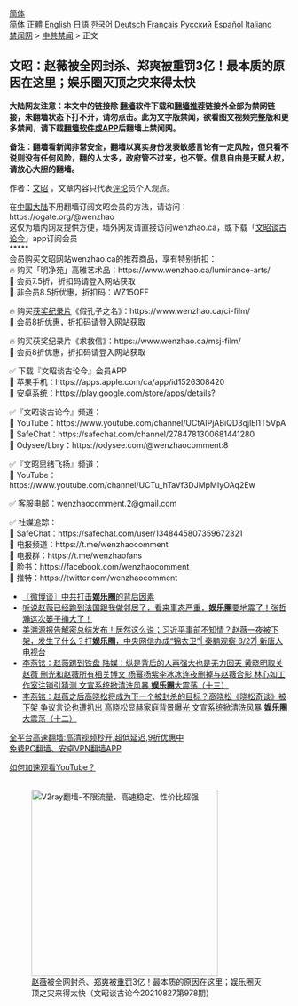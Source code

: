  <!-- 面包屑导航 --> <div class="breadcrumb"><!-- GTranslate: https://gtranslate.io/ -->  <div class="switcher notranslate">  <div class="selected">  <a href="#" onclick="return false;"> 简体</a>  </div>  <div class="option">  <a href="https://www.bannedbook.org" onclick="doGTranslate('zh-CN|zh-CN');jQuery('div.switcher div.selected a').html(jQuery(this).html());return false;" title="简体中文" class="nturl selected"> 简体</a>  <a href="https://www.bannedbook.org/zh-tw/" onclick="doGTranslate('zh-CN|zh-TW');jQuery('div.switcher div.selected a').html(jQuery(this).html());return false;" title="繁體中文" class="nturl"> 正體</a>  <a href="https://www.bannedbook.org/en/" onclick="doGTranslate('zh-CN|en');jQuery('div.switcher div.selected a').html(jQuery(this).html());return false;" title="English" class="nturl"> English</a>  <a href="https://www.bannedbook.org/ja/" onclick="doGTranslate('zh-CN|ja');jQuery('div.switcher div.selected a').html(jQuery(this).html());return false;" title="日本語" class="nturl"> 日語</a>  <a href="https://www.bannedbook.org/ko/" onclick="doGTranslate('zh-CN|ko');jQuery('div.switcher div.selected a').html(jQuery(this).html());return false;" title="한국어" class="nturl"> 한국어</a>  <a href="https://www.bannedbook.org/de/" onclick="doGTranslate('zh-CN|de');jQuery('div.switcher div.selected a').html(jQuery(this).html());return false;" title="Deutsch" class="nturl"> Deutsch</a>  <a href="https://www.bannedbook.org/fr/" onclick="doGTranslate('zh-CN|fr');jQuery('div.switcher div.selected a').html(jQuery(this).html());return false;" title="Français" class="nturl"> Français</a>  <a href="https://www.bannedbook.org/ru/" onclick="doGTranslate('zh-CN|ru');jQuery('div.switcher div.selected a').html(jQuery(this).html());return false;" title="Русский" class="nturl"> Русский</a>  <a href="https://www.bannedbook.org/es/" onclick="doGTranslate('zh-CN|es');jQuery('div.switcher div.selected a').html(jQuery(this).html());return false;" title="Español" class="nturl"> Español</a>  <a href="https://www.bannedbook.org/it/" onclick="doGTranslate('zh-CN|it');jQuery('div.switcher div.selected a').html(jQuery(this).html());return false;" title="Italiano" class="nturl"> Italiano</a>  </div>  </div>      <div class='breadcrumb-sub'><!-- Breadcrumb NavXT 6.3.0 --> <a href="https://www.bannedbook.org/" class="home">禁闻网</a> &gt; <a href="https://www.bannedbook.org/bnews/cbnews/" class="category">中共禁闻</a> &gt; 正文</div></div><h2>文昭：赵薇被全网封杀、郑爽被重罚3亿！最本质的原因在这里；娱乐圈灭顶之灾来得太快</h2> <p class="notice"><b>大陆网友注意：本文中的链接除 <a href="https://github.com/bannedbook/fanqiang" >翻墙</a>软件下载和<a href="https://github.com/killgcd/justmysocks/blob/master/README.md">翻墙推荐</a>链接外全部为禁网链接，未翻墙状态下打不开，请勿点击。此为文字版禁闻，欲看图文视频完整版和更多禁闻，请下载<a href="https://github.com/bannedbook/fanqiang">翻墙软件或APP</a>后翻墙上禁闻网。</p><p>备注：翻墙看新闻非常安全，翻墙以真实身份发表敏感言论有一定风险，但只看不说则没有任何风险，翻的人太多，政府管不过来，也不管。信息自由是天赋人权，请放心大胆的翻墙。</b></p>  <div class="entry"> <p>作者：<a href="https://www.bannedbook.org/bnews/tag/%e6%96%87%e6%98%ad/" class="st_tag internal_tag" rel="tag" title="标签 文昭 下的日志">文昭</a> ，文章内容只代表<span class='wp_keywordlink_affiliate'><a href="https://www.bannedbook.org/bnews/comments/" title="新闻评论" target="_blank">评论</a></span>员个人观点。</p> <figure></figure> <p>在<span class='wp_keywordlink_affiliate'><a href="https://www.bannedbook.org/" title="中国" target="_blank">中国</a></span><span class='wp_keywordlink_affiliate'><a href="https://www.bannedbook.org/" title="大陆" target="_blank">大陆</a></span>不用翻墙订阅文昭会员的方法，请访问：https://ogate.org/@wenzhao<br /> 这仅为墙内网友提供方便，墙外网友请直接访问wenzhao.ca，或下载「<a href="https://www.bannedbook.org/bnews/tag/%e6%96%87%e6%98%ad%e8%b0%88%e5%8f%a4%e8%ae%ba%e4%bb%8a/" class="st_tag internal_tag" rel="tag" title="标签 文昭谈古论今 下的日志">文昭谈古论今</a>」app订阅会员<br /> *****<br /> 会员购买文昭网站wenzhao.ca的推荐商品，享有特别折扣：<br /> 🔥 购买「明净苑」高雅艺术品：https://www.wenzhao.ca/luminance-arts/<br />    💎 会员7.5折，折扣码请登入网站获取<br />    💎 非会员8.5折优惠，折扣码：WZ15OFF</p> <p>🔥 购买<a href="https://www.bannedbook.org/bnews/tag/%E8%8E%B7%E5%A5%96%E7%BA%AA%E5%BD%95%E7%89%87/" class="st_tag internal_tag" rel="tag" title="标签 获奖纪录片 下的日志">获奖纪录片</a>《假孔子之名》：https://www.wenzhao.ca/ci-film/<br />    💎 会员8折优惠，折扣码请登入网站获取</p>  <p>🔥 购买获奖纪录片《求救信》：https://www.wenzhao.ca/msj-film/<br />    💎 会员8折优惠，折扣码请登入网站获取</p> <p>✅ 下载『文昭谈古论今』会员APP<br />    📌 苹果手机：https://apps.apple.com/ca/app/id1526308420<br />    📌 安卓系统：https://play.google.com/store/apps/details?</p> <p>✅『文昭谈古论今』频道：<br />    📌 YouTube：https://www.youtube.com/channel/UCtAIPjABiQD3qjlEl1T5VpA<br />    📌 SafeChat：https://safechat.com/channel/2784781300681441280<br />    📌 Odysee/Lbry：https://odysee.com/@wenzhaocomment:8</p>  <p>✅『文昭思绪飞扬』频道：<br />    📌 YouTube：https://www.youtube.com/channel/UCTu_hTaVf3DJMpMIyOAq2Ew</p> <p>✅ 客服电邮：wenzhaocomment.2@gmail.com</p> <p>✅ 社媒追踪：<br />    📌 SafeChat：https://safechat.com/user/1348445807359672321<br />    📌 电报频道：https://t.me/wenzhaocomment<br />    📌 电报群：https://t.me/wenzhaofans<br />    📌 脸书：https://facebook.com/wenzhaocomment<br />    📌 推特：https://twitter.com/wenzhaocomment</p>  <ul class='op-related-articles' title='相关阅读'> <li><a href='https://www.bannedbook.org/bnews/ssgc/20210828/1614717.html' target='_blank'>〖微博谈〗中共打击<b>娱乐圈</b>的背后因素</a></li> <li><a href='https://www.bannedbook.org/bnews/bannedvideo/20210828/1614709.html' target='_blank'>听说赵薇已经跑到法国跟我做邻居了，看来事态严重，<b>娱乐圈</b>要地震了！张哲瀚这次篓子捅大了！</a></li> <li><a href='https://www.bannedbook.org/bnews/bannedvideo/20210828/1614684.html' target='_blank'>美溯源报告解密总结发布！居然这么说；习近平事前不知情？赵薇一夜被下架，发生了什么？打<b>娱乐圈</b>，中央网信办成“锦衣卫”| 秦鹏观察 8/27| 新唐人电视台</a></li> <li><a href='https://www.bannedbook.org/bnews/comments/20210828/1614616.html' target='_blank'>李燕铭：赵薇踢到铁盘 陆媒：纵是背后的人再强大也是无力回天 黄晓明取关赵薇 删光和赵薇所有相关博文 杨幂杨紫李冰冰连夜删掉与赵薇合影 林心如工作室注销引猜测 文宣系统掀清洗风暴 <b>娱乐圈</b>大震荡（十三）</a></li> <li><a href='https://www.bannedbook.org/bnews/comments/20210827/1614524.html' target='_blank'>李燕铭：赵薇之后高晓松将成为下一个被封杀的目标？高晓松《晓松奇谈》被下架 争议言论也遭扒出 高晓松显赫家庭背景曝光 文宣系统掀清洗风暴 <b>娱乐圈</b>大震荡（十二）</a></li> </ul> <p class="texttj"> <a href="https://github.com/bannedbook/fanqiang/wiki/V2ray%E6%9C%BA%E5%9C%BA" target="_blank">全平台高速翻墙:高清视频秒开,超低延迟,9折优惠中</a><br/> <a href="https://github.com/bannedbook/fanqiang/wiki/%E7%A6%81%E9%97%BB%E7%BD%91%E5%AE%89%E5%8D%93%E7%BF%BB%E5%A2%99%E6%96%B0%E9%97%BBAPP" target="_blank">免费PC翻墙、安卓VPN翻墙APP</a></p><p><a href="https://www.bannedbook.org/bnews/topimagenews/20180409/925596.html" target="_blank">如何加速观看YouTube？ </a></p> <figure class="op-interactive"><br/><a href="https://github.com/bannedbook/fanqiang/wiki/V2ray%E6%9C%BA%E5%9C%BA"><img src="https://raw.githubusercontent.com/bannedbook/fanqiang/master/v2ss/images/v2free.jpg" width="336" alt="V2ray翻墙-不限流量、高速稳定、性价比超强"></a><br/><figcaption><a href="https://www.bannedbook.org/bnews/tag/%e8%b5%b5%e8%96%87/" class="st_tag internal_tag" rel="tag" title="标签 赵薇 下的日志">赵薇</a>被全网封杀、<a href="https://www.bannedbook.org/bnews/tag/%e9%83%91%e7%88%bd/" class="st_tag internal_tag" rel="tag" title="标签 郑爽 下的日志">郑爽</a>被<a href="https://www.bannedbook.org/bnews/tag/%E9%87%8D%E7%BD%9A/" class="st_tag internal_tag" rel="tag" title="标签 重罚 下的日志">重罚</a>3亿！最本质的原因在这里；<a href="https://www.bannedbook.org/bnews/tag/%e5%a8%b1%e4%b9%90/" class="st_tag internal_tag" rel="tag" title="标签 娱乐 下的日志">娱乐</a>圈灭顶之灾来得太快（文昭谈古论今20210827第978期）</figcaption></figure> </p> <a name='sharetosocial'></a>  <div style="margin-bottom:5px;padding-bottom:5px;clear:both"> <div id="archive-pix-1" class="banner-ads"> <!-- AuctionX Display platform tag START --> <div id="26318x728x90x621x_ADSLOT2" clicktrack="%%CLICK_URL_ESC%%"></div> <!-- AuctionX Display platform tag END --> </div> <div id="archive-pix-2" class="banner-ads"> <!-- AuctionX Display platform tag START --> <div id="26315x300x250x621x_ADSLOT2" clicktrack="%%CLICK_URL_ESC%%"></div> <!-- AuctionX Display platform tag END --> </div> </div>  <div id="archive-pix-1" class="banner-ads"> <!-- AuctionX Display platform tag START --> <div id="26318x728x90x621x_ADSLOT3" clicktrack="%%CLICK_URL_ESC%%"></div> <!-- AuctionX Display platform tag END --> </div> </div><!--END ENTRY--> 